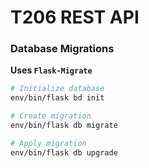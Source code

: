 # T206 REST API


### Database Migrations

__Uses `Flask-Migrate`__

```bash
# Initialize database
env/bin/flask bd init

# Create migration
env/bin/flask db migrate

# Apply migration
env/bin/flask db upgrade
```

